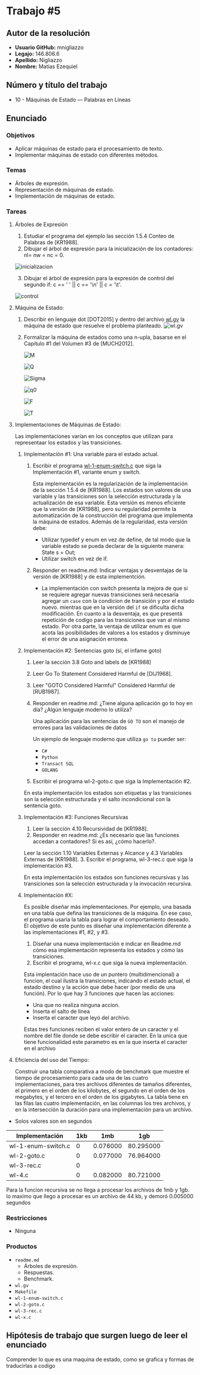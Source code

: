 # Trabajo #5

## Autor de la resolución

* **Usuario GitHub:** mnigliazzo
* **Legajo:** 146.806.6
* **Apellido:** Nigliazzo
* **Nombre:** Matias Ezequiel

## Número y título del trabajo

* 10 - Máquinas de Estado — Palabras en Líneas

## Enunciado

### Objetivos

* Aplicar máquinas de estado para el procesamiento de texto.
* Implementar máquinas de estado con diferentes métodos.

### Temas

* Árboles de expresión.
* Representación de máquinas de estado.
* Implementación de máquinas de estado.

### Tareas

1. Árboles de Expresión
   1. Estudiar el programa del ejemplo las sección 1.5.4 Conteo de Palabras de [KR1988].
   2. Dibujar el árbol de expresión para la inicialización de los contadores: nl= nw = nc = 0.

   ![inicializacion](./images/1.b.gif)

   3. Dibujar el árbol de expresión para la expresión de control del segundo if: c == ' ' || c == '\n' || c = '\t'.
   
   ![control](./images/1.c.gif)
2. Máquina de Estado:
   1. Describir en lenguaje dot [DOT2015] y dentro del archivo [wl.gv](./wl.gv) la máquina de estado que resuelve el problema planteado.
   ![wl.gv](./images/wl.gif)
   2. Formalizar la máquina de estados como una n-upla, basarse en el Capítulo #1 del Volumen #3 de [MUCH2012].
   
      ![M](./images/M.gif)

      ![Q](./images/Q.gif)

      ![Sigma](./images/Sigma.gif)

      ![q0](./images/q0.gif)
      
      ![F](./images/F.gif)
      
      ![T](./images/T.gif)

3. Implementaciones de Máquinas de Estado:

    Las implementaciones varían en los conceptos que utilizan para representaar los estados y las transiciones.
   1. Implementación #1: Una variable para el estado actual.
      1. Escribir el programa [wl-1-enum-switch.c](./wl-1-enum-switch.c) que siga la Implementación #1, variante enum y switch.

            Esta implementación es la regularización de la implementación de la sección 1.5.4 de [KR1988]. Los estados son valores de una variable y las transiciones son la selección estructurada y la actualización de esa variable. Esta versión es menos eficiente que la versión de [KR1988], pero su regularidad permite la automatización de la construcción del programa que implementa la máquina de estados. Además de la regularidad, esta versión debe:
            * Utilizar typedef y enum en vez de define, de tal modo que la variable estado se pueda declarar de la siguiente manera: State s = Out;
            * Utilizar switch en vez de if.
      2. Responder en readme.md: Indicar ventajas y desventajas de la versión de [KR1988] y de esta implementción. 

         * La implementación con switch presenta la mejora de que si se requiere agregar nuevas transiciones será necesaria agregar un `case` con la condicion de transición y por el estado nuevo. mientras que en la versión del `if` se dificulta dicha modificación. En cuanto a la desventaja, es que presentá repetición de codigo para las transiciones que van al mismo estado. Por otra parte, la ventaja de utilizar enum es que acota las posibilidades de valores a los estados y disminuye el error de una asignación erronea.
   2. Implementación #2: Sentencias goto (sí, el infame goto)
      1. Leer la sección 3.8 Goto and labels de [KR1988]
      2. Leer Go To Statement Considered Harmful de [DIJ1968].
      3. Leer "GOTO Considered Harmful" Considered Harmful de [RUB1987].
      4. Responder en readme.md: ¿Tiene alguna aplicación go to hoy en día? ¿Algún lenguaje moderno lo utiliza?

         Una aplicación para las sentencias de `GO TO` son el manejo de errores para las validaciones de datos

         Un ejemplo de lenguaje moderno que utiliza `go to` pueder ser:
         *  `C#`
         *  `Python`
         *  `Transact SQL`
         *  `GOLANG`

      5. Escribir el programa wl-2-goto.c que siga la Implementación #2.
   
        En esta implementación los estados son etiquetas y las transiciones son la selección estructurada y el salto incondicional con la sentencia goto.
   3. Implementación #3: Funciones Recursivas
      1.  Leer la sección 4.10 Recursividad de [KR1988].
      2.  Responder en readme.md: ¿Es necesario que las funciones accedan a contadores? Si es así, ¿cómo hacerlo?.
   
        Leer la sección 1.10 Variables Externas y Alcance y 4.3 Variables Externas de [KR1988].
      3. Escribir el programa, wl-3-rec.c que siga la implementación #3.
   
        En esta implementación los estados son funciones recursivas y las transiciones son la selección estructurada y la invocación recursiva. 
   4. Implementación #X:
   
        Es posible diseñar más implementaciones. Por ejemplo, una basada en una tabla que defina las transiciones de la máquina. En ese caso, el programa usaría la tabla para lograr el comportamiento deseado. El objetivo de este punto es diseñar una implementación diferente a las implementaciones #1, #2, y #3.
      1. Diseñar una nueva implementación e indicar en Readme.md cómo esa implementación representa los estados y cómo las transiciones.
      2.  Escribir el programa, wl-x.c que siga la nueva implementación. 
       
      Esta implentación hace uso de un puntero (multidimencional) a funcion, el cual ilustra la transiciones, indicando el estado actual, el estado destino y la acción que debe hacer (por medio de una función). Por lo que hay 3 funciones que hacen las acciones:
      * Una que no realiza ninguna accion.
      * Inserta el salto de linea
      * Inserta el caracter que leyó del archivo.
      
      Estas tres funciones reciben el valor entero de un caracter y el nombre del file donde se debe escribir el caracter. En la unica que tiene funcionalidad este parametro es en la que inserta el caracter en el archivo   

1. Eficiencia del uso del Tiempo:
   
    Construir una tabla comparativa a modo de benchmark que muestre el tiempo de procesamiento para cada una de las cuatro implementaciones, para tres archivos diferentes de tamaños diferentes, el primero en el orden de los kilobytes, el segundo en el orden de los megabytes, y el tercero en el orden de los gigabytes.
    La tabla tiene en las filas las cuatro implementación, en las columnas los tres archivos, y en la intersección la duración para una implementación para un archivo.

* Solos valores son en segundos

|Implementación  |1kb  |1mb  |1gb  |
|---------|---------|---------|---------|
|wl-1-enum-switch.c     |0         |0.076000         |80.295000         |
|wl-2-goto.c     |0         |0.077000         |76.964000         |
|wl-3-rec.c     |0         |         |         |
|wl-4.c     |0         |0.082000         |80.721000         |

Para la funcion recursiva se no llega a procesar los archivos de 1mb y 1gb. lo maximo que llego a procesar es un archivo de 44 kb, y demoró 0.005000 segundos


### Restricciones

* Ninguna

### Productos

* `readme.md`
  * Árboles de expresión.
  * Respuestas.
  * Benchmark.
* `wl.gv`
* `Makefile`
* `wl-1-enum-switch.c`
* `wl-2-goto.c`
* `wl-3-rec.c`
* `wl-x.c`

## Hipótesis de trabajo que surgen luego de leer el enunciado

Comprender lo que es una maquina de estado, como se grafica y formas de traducirlas a codigo


